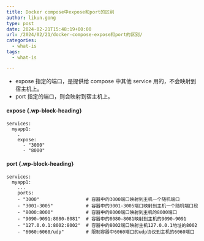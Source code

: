 ```yaml
---
title: Docker compose中expose和port的区别
author: likun.gong
type: post
date: 2024-02-21T15:48:19+00:00
url: /2024/02/21/docker-compose-expose和port的区别/
categories:
  - what-is
tags:
  - what-is

---
```

<ul class="wp-block-list">
  <li>
    expose 指定的端口，是提供给 compose 中其他 service 用的，不会映射到宿主机上。
  </li>
  <li>
    port 指定的端口，则会映射到宿主机上。
  </li>
</ul>

#### expose {.wp-block-heading}

<div class="hcb_wrap">
  <pre class="prism line-numbers lang-js" data-lang="JavaScript"><code>services:
  myapp1:
    .
    expose:
      - "3000"
      - "8000"</code></pre>
</div>

#### port {.wp-block-heading}

<div class="hcb_wrap">
  <pre class="prism line-numbers lang-js" data-lang="JavaScript"><code>services:
  myapp1:
    ...
    ports:
    - "3000"                 # 容器中的3000端口映射到主机一个随机端口
    - "3001-3005"            # 容器中的3001-3005端口映射到主机一个随机端口段
    - "8000:8000"            # 容器中的8000端口映射到主机的8000端口
    - "9090-9091:8080-8081"  # 容器中的8080-8081映射到主机的9090-9091
    - "127.0.0.1:8002:8002"  # 容器中的8002端口映射主机127.0.0.1地址的8002
    - "6060:6060/udp"        # 限制容器中6060端口的udp协议到主机的6060端口  </code></pre>
</div>